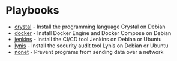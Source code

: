 Playbooks
=========

* [crystal](crystal) - Install the programming language Crystal on Debian
* [docker](docker) - Install Docker Engine and Docker Compose on Debian
* [jenkins](jenkins) - Install the CI/CD tool Jenkins on Debian or Ubuntu
* [lynis](lynis) - Install the security audit tool Lynis on Debian or Ubuntu
* [nonet](nonet) - Prevent programs from sending data over a network

